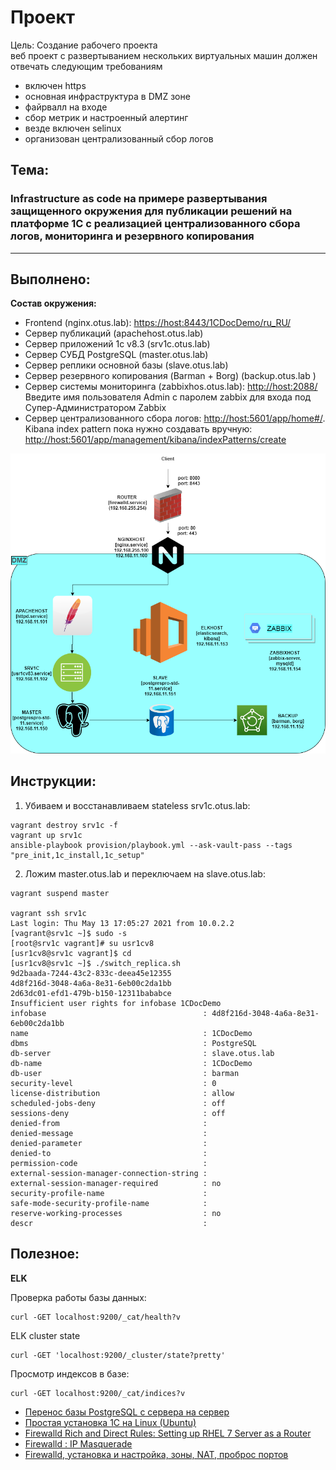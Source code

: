 # **Проект**
Цель:
Создание рабочего проекта  
веб проект с развертыванием нескольких виртуальных машин должен отвечать следующим требованиям

- включен https
- основная инфраструктура в DMZ зоне
- файрвалл на входе
- сбор метрик и настроенный алертинг
- везде включен selinux
- организован централизованный сбор логов

## **Тема:**

### **Infrastructure as code на примере развертывания защищенного окружения для публикации решений на платформе 1С с реализацией централизованного сбора логов, мониторинга и резервного копирования**

---

## **Выполнено:**

**Состав окружения:**
- Frontend (nginx.otus.lab): [https://host:8443/1CDocDemo/ru_RU/](https://192.168.0.103:8443/1CDocDemo/ru_RU/)
- Сервер публикаций (apachehost.otus.lab)
- Сервер приложений 1c v8.3 (srv1c.otus.lab)
- Сервер СУБД PostgreSQL (master.otus.lab)
- Сервер реплики основной базы (slave.otus.lab)
- Сервер резервного копирования (Barman + Borg) (backup.otus.lab )
- Сервер системы мониторинга (zabbixhos.otus.lab): [http://host:2088/](http://192.168.0.103:2088/)
  Введите имя пользователя Admin с паролем zabbix для входа под Супер-Администратором Zabbix
- Сервер централизованного сбора логов: [http://host:5601/app/home#/](http://192.168.0.103:5601/app/home#/).
  Kibana index pattern пока нужно создавать вручную: [http://host:5601/app/management/kibana/indexPatterns/create](http://192.168.0.103:5601/app/management/kibana/indexPatterns/create)

![Схема стенда](net.png)

## **Инструкции:**

1. Убиваем и восстанавливаем stateless srv1c.otus.lab:
```
vagrant destroy srv1c -f
vagrant up srv1c
ansible-playbook provision/playbook.yml --ask-vault-pass --tags "pre_init,1c_install,1c_setup"
```

2. Ложим master.otus.lab и переключаем на slave.otus.lab:
```
vagrant suspend master

vagrant ssh srv1c
Last login: Thu May 13 17:05:27 2021 from 10.0.2.2
[vagrant@srv1c ~]$ sudo -s
[root@srv1c vagrant]# su usr1cv8
[usr1cv8@srv1c vagrant]$ cd
[usr1cv8@srv1c ~]$ ./switch_replica.sh
9d2baada-7244-43c2-833c-deea45e12355
4d8f216d-3048-4a6a-8e31-6eb00c2da1bb
2d63dc01-efd1-479b-b150-12311bababce
Insufficient user rights for infobase 1CDocDemo
infobase                                   : 4d8f216d-3048-4a6a-8e31-6eb00c2da1bb
name                                       : 1CDocDemo
dbms                                       : PostgreSQL
db-server                                  : slave.otus.lab
db-name                                    : 1CDocDemo
db-user                                    : barman
security-level                             : 0
license-distribution                       : allow
scheduled-jobs-deny                        : off
sessions-deny                              : off
denied-from                                :
denied-message                             :
denied-parameter                           :
denied-to                                  :
permission-code                            :
external-session-manager-connection-string :
external-session-manager-required          : no
security-profile-name                      :
safe-mode-security-profile-name            :
reserve-working-processes                  : no
descr                                      :

```




## **Полезное:**

**ELK**

Проверка работы базы данных:
```
curl -GET localhost:9200/_cat/health?v
```

ELK cluster state
```
curl -GET 'localhost:9200/_cluster/state?pretty'
```

Просмотр индексов в базе:
```
curl -GET localhost:9200/_cat/indices?v
```
- [Перенос базы PostgreSQL с сервера на сервер](https://shra.ru/2017/01/perenos-bazy-postgresql-s-servera-na-server/)
- [Простая установка 1С на Linux (Ubuntu)](https://wiseadvice-it.ru/o-kompanii/blog/articles/prostaya-ustanovka-1s-na-linux-ubuntu/)
- [Firewalld Rich and Direct Rules: Setting up RHEL 7 Server as a Router](https://www.lisenet.com/2016/firewalld-rich-and-direct-rules-setup-rhel-7-server-as-a-router/)
- [Firewalld : IP Masquerade](https://www.server-world.info/en/note?os=CentOS_7&p=firewalld&f=2)
- [Firewalld, установка и настройка, зоны, NAT, проброс портов](https://itproffi.ru/firewalld-ustanovka-i-nastrojka-zony-nat-probros-portov/)


